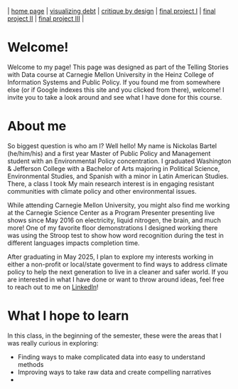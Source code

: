 | [home page](https://ncbartel.github.io/ncbartel_portfolio/) | [visualizing debt](visualizing-government-debt) | [critique by design](critique-by-design) | [final project I](final-project-part-one) | [final project II](final-project-part-two) | [final project III](final-project-part-three) |

# Welcome!
Welcome to my page! This page was designed as part of the Telling Stories with Data course at Carnegie Mellon University in the Heinz College of Information Systems and Public Policy. If you found me from somewhere else (or if Google indexes this site and you clicked from there), welcome! I invite you to take a look around and see what I have done for this course. 

# About me
So biggest question is who am I? Well hello! My name is Nickolas Bartel (he/him/his) and a first year Master of Public Policy and Management student with an Environmental Policy concentration. I graduated Washington & Jefferson College with a Bachelor of Arts majoring in Political Science, Environmental Studies, and Spanish with a minor in Latin American Studies. There, a class I took  My main research interest is in engaging resistant communities with climate policy and other environmental issues. 

While attending Carnegie Mellon University, you might also find me working at the Carnegie Science Center as a Program Presenter presenting live shows since May 2016 on electricity, liquid nitrogen, the brain, and much more! One of my favorite floor demonstrations I designed working there was using the Stroop test to show how word recognition during the test in different languages impacts completion time. 

After graduating in May 2025, I plan to explore my interests working in either a non-profit or local/state goverment to find ways to address climate policy to help the next generation to live in a cleaner and safer world. If you are interested in what I have done or want to throw around ideas, feel free to reach out to me on [LinkedIn](https://www.linkedin.com/in/nickolas-bartel/)!


# What I hope to learn
In this class, in the beginning of the semester, these were the areas that I was really curious in exploring:
- Finding ways to make complicated data into easy to understand methods
- Improving ways to take raw data and create compelling narratives 
- 
